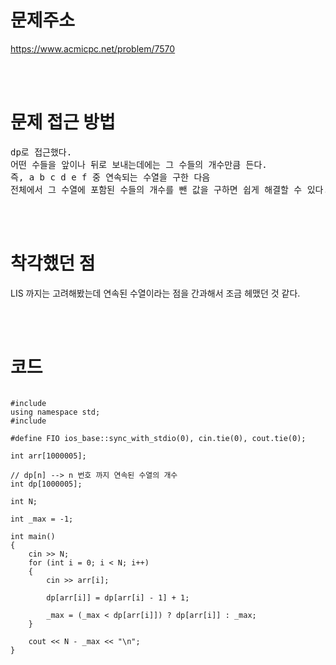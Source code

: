 # 문제주소
https://www.acmicpc.net/problem/7570


<br><br>
# 문제 접근 방법
<pre>
dp로 접근했다. 
어떤 수들을 앞이나 뒤로 보내는데에는 그 수들의 개수만큼 든다. 
즉, a b c d e f 중 연속되는 수열을 구한 다음
전체에서 그 수열에 포함된 수들의 개수를 뺀 값을 구하면 쉽게 해결할 수 있다.
</pre>

<br><br>
# 착각했던 점
<p>
LIS 까지는 고려해봤는데 연속된 수열이라는 점을 간과해서 조금 헤맸던 것 같다.
</p>
<br><br>


# 코드
<pre>
<code>
#include <iostream>
using namespace std;
#include <vector>

#define FIO ios_base::sync_with_stdio(0), cin.tie(0), cout.tie(0);

int arr[1000005];

// dp[n] --> n 번호 까지 연속된 수열의 개수
int dp[1000005];

int N;

int _max = -1;

int main()
{
    cin >> N;
    for (int i = 0; i < N; i++)
    {
        cin >> arr[i];

        dp[arr[i]] = dp[arr[i] - 1] + 1;

        _max = (_max < dp[arr[i]]) ? dp[arr[i]] : _max;
    }

    cout << N - _max << "\n";
}
</code>
</pre>

<br><br>
<p>
</p>